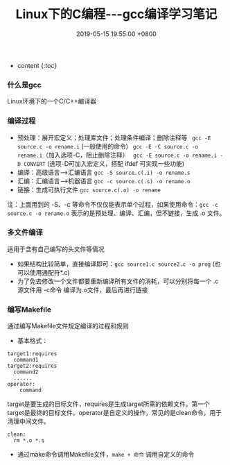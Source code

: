 ﻿---
layout: post
title:  Linux下的C编程---gcc编译学习笔记
date:   2019-05-15 19:55:00 +0800
categories: note
tag: Linux
---

* content
{:toc}



### 什么是gcc
Linux环境下的一个C/C++编译器
### 编译过程
+ 预处理：展开宏定义；处理库文件；处理条件编译；删除注释等
` gcc -E source.c -o rename.i`      (一般使用的命令)
` gcc -E -C source.c -o rename.i`（加入选项-C，阻止删除注释）
` gcc -E source.c -o rename.i -D CONVERT` (选项-D可加入宏定义，搭配 ifdef 可实现一些功能)
+ 编译：高级语言-->汇编语言
`gcc -S source.c(.i) -o rename.s `
+ 汇编：汇编语言-->机器语言
`gcc -c source.c(.s) -o rename.o`
+ 链接：生成可执行文件
`gcc source.c(.o) -o rename`

 注：上面用到的 -S、-c 等命令不仅仅能表示单个过程，如果使用命令：`gcc -c source.c -o rename.o` 表示的是预处理、编译、汇编，但不链接，生成 .o 文件。

### 多文件编译
 适用于含有自己编写的头文件等情况
+ 如果结构比较简单，直接编译即可：`gcc source1.c source2.c -o prog` (也可以使用通配符*.c)
+ 为了免去修改一个文件都要重新编译所有文件的消耗，可以分别将每一个 .c 源文件用 -c命令 编译为.o文件，最后再进行链接

### 编写Makefile
  通过编写Makefile文件规定编译的过程和规则
  + 基本格式：
  ```
  target1:requires
  	command1
  target2:requires
  	command2
  	......
  operator:
 	  command
  ```
  target是要生成的目标文件，requires是生成target所需的依赖文件。第一个target是最终的目标文件。operator是自定义的操作，常见的是clean命令，用于清理中间文件。
  ```
  clean:
  	rm *.o *.s
  ```
  
  + 通过make命令调用Makefile文件，`make + 命令` 调用自定义的命令
  
  
